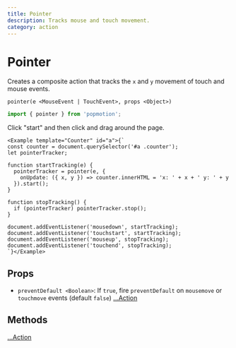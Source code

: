 ```yaml
---
title: Pointer
description: Tracks mouse and touch movement.
category: action
---
```


# Pointer

Creates a composite action that tracks the `x` and `y` movement of touch and mouse events.

`pointer(e <MouseEvent | TouchEvent>, props <Object>)`

```javascript
import { pointer } from 'popmotion';
```

Click "start" and then click and drag around the page.

```marksy
<Example template="Counter" id="a">{`
const counter = document.querySelector('#a .counter');
let pointerTracker;

function startTracking(e) {
  pointerTracker = pointer(e, {
    onUpdate: ({ x, y }) => counter.innerHTML = 'x: ' + x + ' y: ' + y
  }).start();
}

function stopTracking() {
  if (pointerTracker) pointerTracker.stop();
}

document.addEventListener('mousedown', startTracking);
document.addEventListener('touchstart', startTracking);
document.addEventListener('mouseup', stopTracking);
document.addEventListener('touchend', stopTracking);
`}</Example>
```

## Props

- `preventDefault <Boolean>`: If `true`, fire `preventDefault` on `mousemove` or `touchmove` events (default `false`)
[...Action](action)

## Methods

[...Action](action)
